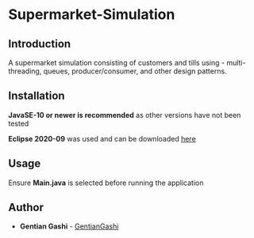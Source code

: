 # Supermarket-Simulation

## Introduction
A supermarket simulation consisting of customers and tills using - multi-threading, queues, producer/consumer, and other design patterns.

## Installation
**JavaSE-10 or newer is recommended** as other versions have not been tested

**Eclipse 2020-09** was used and can be downloaded [here](https://www.eclipse.org/downloads/packages/release/2020-09/r)

## Usage
Ensure **Main.java** is selected before running the application

## Author
* **Gentian Gashi** - [GentianGashi](https://github.com/GentianGashi)
